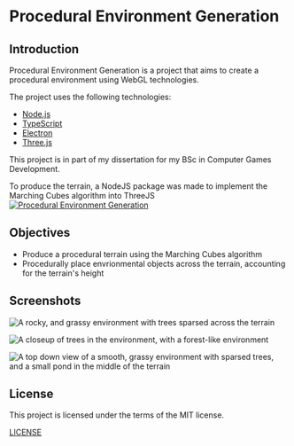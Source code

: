 # Procedural Environment Generation

## Introduction

Procedural Environment Generation is a project that aims to create a procedural environment using WebGL technologies.

The project uses the following technologies:

* [Node.js](https://nodejs.org/en/)
* [TypeScript](https://www.typescriptlang.org/)
* [Electron](https://electronjs.org)
* [Three.js](https://threejs.org/)

This project is in part of my dissertation for my BSc in Computer Games Development.

To produce the terrain, a NodeJS package was made to implement the Marching Cubes algorithm into ThreeJS
<a href="https://github.com/bitheral/MarchingCubes" target="_blank">
    <img src="https://github-readme-stats.vercel.app/api/pin/?username=bitheral&repo=MarchingCubes&show_owner=false&hide_border=true&theme=github_dark" alt="Procedural Environment Generation" />
   </a>   

## Objectives

* Produce a procedural terrain using the Marching Cubes algorithm
* Procedurally place envrionmental objects across the terrain, accounting for the terrain's height

## Screenshots
![A rocky, and grassy environment with trees sparsed across the terrain](https://cdn.bitheral.net/projects/procedural-environment-generation/screenshots/procedural-environment-generation-0.png)

![A closeup of trees in the environment, with a forest-like environment](https://cdn.bitheral.net/projects/procedural-environment-generation/screenshots/procedural-environment-generation-1.png)

![A top down view of a smooth, grassy environment with sparsed trees, and a small pond in the middle of the terrain](https://cdn.bitheral.net/projects/procedural-environment-generation/screenshots/procedural-environment-generation-2.png)

## License

This project is licensed under the terms of the MIT license.

[LICENSE](LICENSE)

